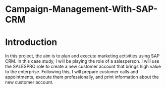 # Campaign-Management-With-SAP-CRM

# Introduction

In this project, the aim is to plan and execute marketing activities using SAP CRM. In this case study, I will be playing the role of a salesperson. I will use the SALESPRO role to create a new customer account that brings high value to the enterprise. Following this, I will prepare customer calls and appointments, execute them professionally, and print information about the new customer account.
